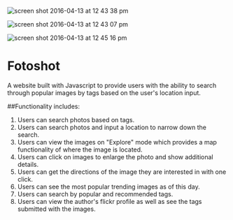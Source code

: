 ![screen shot 2016-04-13 at 12 43 38 pm](https://cloud.githubusercontent.com/assets/528146/14508378/ff8dc660-017b-11e6-8192-69adf0abb0c2.png)

![screen shot 2016-04-13 at 12 43 07 pm](https://cloud.githubusercontent.com/assets/528146/14508375/ff892fb0-017b-11e6-93f2-9d67878b47dd.png)

![screen shot 2016-04-13 at 12 45 16 pm](https://cloud.githubusercontent.com/assets/528146/14508376/ff8a62f4-017b-11e6-8e60-16054e4f4a26.png)

# Fotoshot

A website built with Javascript to provide users with the ability to search through popular images by tags based on the user's location input.

##Functionality includes:
1. Users can search photos based on tags.
2. Users can search photos and input a location to narrow down the search.
3. Users can view the images on "Explore" mode which provides a map functionality of where the image is located.
4. Users can click on images to enlarge the photo and show additional details.
5. Users can get the directions of the image they are interested in with one click.
6. Users can see the most popular trending images as of this day.
7. Users can search by popular and recommended tags.
7. Users can view the author's flickr profile as well as see the tags submitted with the images.
